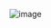 ![image](https://github.com/Yangnyeon/My_Book/assets/87749498/26a7b32f-0f06-4921-94df-5ae62c63d759)
